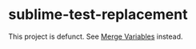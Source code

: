 sublime-test-replacement
========================

This project is defunct. See [Merge Variables](https://github.com/pjdietz/sublime-merge-variables) instead.
